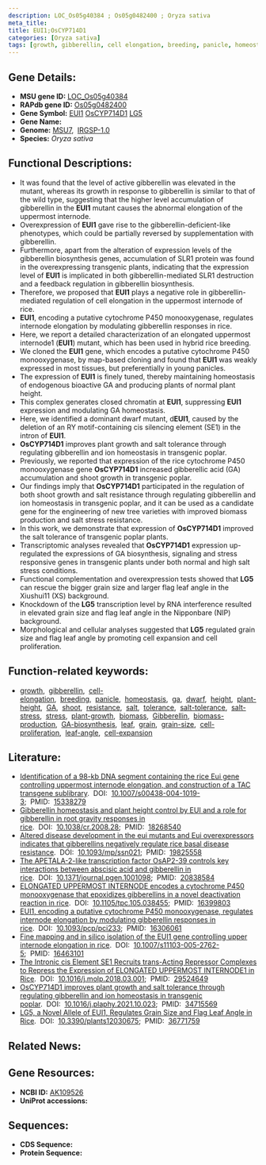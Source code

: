 ```yaml
---
description: LOC_Os05g40384 ; Os05g0482400 ; Oryza sativa
meta_title:
title: EUI1;OsCYP714D1
categories: [Oryza sativa]
tags: [growth, gibberellin, cell elongation, breeding, panicle, homeostasis,  ga , dwarf, height, plant height, GA, shoot, resistance, salt, tolerance, salt tolerance, salt stress, stress, plant growth, ga, biomass, Gibberellin, biomass production, GA biosynthesis, leaf, grain, grain size, cell proliferation, leaf angle, cell expansion]
---
```


## Gene Details:
- **MSU gene ID:** [LOC_Os05g40384](http://rice.uga.edu/cgi-bin/ORF_infopage.cgi?orf=LOC_Os05g40384)  
- **RAPdb gene ID:** [Os05g0482400](https://rapdb.dna.affrc.go.jp/locus/?name=Os05g0482400)  
- **Gene Symbol:** <u>EUI1</u>&nbsp;<u>OsCYP714D1</u>&nbsp;<u>LG5</u>
- **Gene Name:**
- **Genome:**  [MSU7](http://rice.uga.edu/),&nbsp;&nbsp;[IRGSP-1.0](https://rapdb.dna.affrc.go.jp/download/irgsp1.html)
- **Species:** *Oryza sativa*

## Functional Descriptions:
   - It was found that the level of active gibberellin was elevated in the mutant, whereas its growth in response to gibberellin is similar to that of the wild type, suggesting that the higher level accumulation of gibberellin in the **EUI1** mutant causes the abnormal elongation of the uppermost internode.
   - Overexpression of **EUI1** gave rise to the gibberellin-deficient-like phenotypes, which could be partially reversed by supplementation with gibberellin.
   - Furthermore, apart from the alteration of expression levels of the gibberellin biosynthesis genes, accumulation of SLR1 protein was found in the overexpressing transgenic plants, indicating that the expression level of **EUI1** is implicated in both gibberellin-mediated SLR1 destruction and a feedback regulation in gibberellin biosynthesis.
   - Therefore, we proposed that **EUI1** plays a negative role in gibberellin-mediated regulation of cell elongation in the uppermost internode of rice.
   - **EUI1**, encoding a putative cytochrome P450 monooxygenase, regulates internode elongation by modulating gibberellin responses in rice.
   - Here, we report a detailed characterization of an elongated uppermost internode1 (**EUI1**) mutant, which has been used in hybrid rice breeding.
   - We cloned the **EUI1** gene, which encodes a putative cytochrome P450 monooxygenase, by map-based cloning and found that **EUI1** was weakly expressed in most tissues, but preferentially in young panicles.
   - The expression of **EUI1** is finely tuned, thereby maintaining homeostasis of endogenous bioactive GA and producing plants of normal plant height.
   - This complex generates closed chromatin at **EUI1**, suppressing **EUI1** expression and modulating GA homeostasis.
   - Here, we identified a dominant dwarf mutant, d**EUI1**, caused by the deletion of an RY motif-containing cis silencing element (SE1) in the intron of **EUI1**.
   - **OsCYP714D1** improves plant growth and salt tolerance through regulating gibberellin and ion homeostasis in transgenic poplar.
   - Previously, we reported that expression of the rice cytochrome P450 monooxygenase gene **OsCYP714D1** increased gibberellic acid (GA) accumulation and shoot growth in transgenic poplar.
   - Our findings imply that **OsCYP714D1** participated in the regulation of both shoot growth and salt resistance through regulating gibberellin and ion homeostasis in transgenic poplar, and it can be used as a candidate gene for the engineering of new tree varieties with improved biomass production and salt stress resistance.
   - In this work, we demonstrate that expression of **OsCYP714D1** improved the salt tolerance of transgenic poplar plants.
   - Transcriptomic analyses revealed that **OsCYP714D1** expression up-regulated the expressions of GA biosynthesis, signaling and stress responsive genes in transgenic plants under both normal and high salt stress conditions.
   - Functional complementation and overexpression tests showed that **LG5** can rescue the bigger grain size and larger flag leaf angle in the Xiushui11 (XS) background.
   - Knockdown of the **LG5** transcription level by RNA interference resulted in elevated grain size and flag leaf angle in the Nipponbare (NIP) background.
   - Morphological and cellular analyses suggested that **LG5** regulated grain size and flag leaf angle by promoting cell expansion and cell proliferation.

## Function-related keywords:
   - [growth](/tags/growth/),&nbsp;&nbsp;[gibberellin](/tags/gibberellin/),&nbsp;&nbsp;[cell-elongation](/tags/cell-elongation/),&nbsp;&nbsp;[breeding](/tags/breeding/),&nbsp;&nbsp;[panicle](/tags/panicle/),&nbsp;&nbsp;[homeostasis](/tags/homeostasis/),&nbsp;&nbsp;[ga](/tags/ga/),&nbsp;&nbsp;[dwarf](/tags/dwarf/),&nbsp;&nbsp;[height](/tags/height/),&nbsp;&nbsp;[plant-height](/tags/plant-height/),&nbsp;&nbsp;[GA](/tags/GA/),&nbsp;&nbsp;[shoot](/tags/shoot/),&nbsp;&nbsp;[resistance](/tags/resistance/),&nbsp;&nbsp;[salt](/tags/salt/),&nbsp;&nbsp;[tolerance](/tags/tolerance/),&nbsp;&nbsp;[salt-tolerance](/tags/salt-tolerance/),&nbsp;&nbsp;[salt-stress](/tags/salt-stress/),&nbsp;&nbsp;[stress](/tags/stress/),&nbsp;&nbsp;[plant-growth](/tags/plant-growth/),&nbsp;&nbsp;[biomass](/tags/biomass/),&nbsp;&nbsp;[Gibberellin](/tags/Gibberellin/),&nbsp;&nbsp;[biomass-production](/tags/biomass-production/),&nbsp;&nbsp;[GA-biosynthesis](/tags/GA-biosynthesis/),&nbsp;&nbsp;[leaf](/tags/leaf/),&nbsp;&nbsp;[grain](/tags/grain/),&nbsp;&nbsp;[grain-size](/tags/grain-size/),&nbsp;&nbsp;[cell-proliferation](/tags/cell-proliferation/),&nbsp;&nbsp;[leaf-angle](/tags/leaf-angle/),&nbsp;&nbsp;[cell-expansion](/tags/cell-expansion/)

## Literature:
   - [Identification of a 98-kb DNA segment containing the rice Eui gene controlling uppermost internode elongation, and construction of a TAC transgene sublibrary](https://www.doi.org/10.1007/s00438-004-1019-3).&nbsp;&nbsp;DOI:&nbsp;&nbsp;[10.1007/s00438-004-1019-3](https://www.doi.org/10.1007/s00438-004-1019-3);&nbsp;&nbsp;PMID:&nbsp;&nbsp;[15338279](https://pubmed.ncbi.nlm.nih.gov/15338279/)
   - [Gibberellin homeostasis and plant height control by EUI and a role for gibberellin in root gravity responses in rice](https://www.doi.org/10.1038/cr.2008.28).&nbsp;&nbsp;DOI:&nbsp;&nbsp;[10.1038/cr.2008.28](https://www.doi.org/10.1038/cr.2008.28);&nbsp;&nbsp;PMID:&nbsp;&nbsp;[18268540](https://pubmed.ncbi.nlm.nih.gov/18268540/)
   - [Altered disease development in the eui mutants and Eui overexpressors indicates that gibberellins negatively regulate rice basal disease resistance](https://www.doi.org/10.1093/mp/ssn021).&nbsp;&nbsp;DOI:&nbsp;&nbsp;[10.1093/mp/ssn021](https://www.doi.org/10.1093/mp/ssn021);&nbsp;&nbsp;PMID:&nbsp;&nbsp;[19825558](https://pubmed.ncbi.nlm.nih.gov/19825558/)
   - [The APETALA-2-like transcription factor OsAP2-39 controls key interactions between abscisic acid and gibberellin in rice](https://www.doi.org/10.1371/journal.pgen.1001098).&nbsp;&nbsp;DOI:&nbsp;&nbsp;[10.1371/journal.pgen.1001098](https://www.doi.org/10.1371/journal.pgen.1001098);&nbsp;&nbsp;PMID:&nbsp;&nbsp;[20838584](https://pubmed.ncbi.nlm.nih.gov/20838584/)
   - [ELONGATED UPPERMOST INTERNODE encodes a cytochrome P450 monooxygenase that epoxidizes gibberellins in a novel deactivation reaction in rice](https://www.doi.org/10.1105/tpc.105.038455).&nbsp;&nbsp;DOI:&nbsp;&nbsp;[10.1105/tpc.105.038455](https://www.doi.org/10.1105/tpc.105.038455);&nbsp;&nbsp;PMID:&nbsp;&nbsp;[16399803](https://pubmed.ncbi.nlm.nih.gov/16399803/)
   - [EUI1, encoding a putative cytochrome P450 monooxygenase, regulates internode elongation by modulating gibberellin responses in rice](https://www.doi.org/10.1093/pcp/pci233).&nbsp;&nbsp;DOI:&nbsp;&nbsp;[10.1093/pcp/pci233](https://www.doi.org/10.1093/pcp/pci233);&nbsp;&nbsp;PMID:&nbsp;&nbsp;[16306061](https://pubmed.ncbi.nlm.nih.gov/16306061/)
   - [Fine mapping and in silico isolation of the EUI1 gene controlling upper internode elongation in rice](https://www.doi.org/10.1007/s11103-005-2762-5).&nbsp;&nbsp;DOI:&nbsp;&nbsp;[10.1007/s11103-005-2762-5](https://www.doi.org/10.1007/s11103-005-2762-5);&nbsp;&nbsp;PMID:&nbsp;&nbsp;[16463101](https://pubmed.ncbi.nlm.nih.gov/16463101/)
   - [The Intronic cis Element SE1 Recruits trans-Acting Repressor Complexes to Repress the Expression of ELONGATED UPPERMOST INTERNODE1 in Rice](https://www.doi.org/10.1016/j.molp.2018.03.001).&nbsp;&nbsp;DOI:&nbsp;&nbsp;[10.1016/j.molp.2018.03.001](https://www.doi.org/10.1016/j.molp.2018.03.001);&nbsp;&nbsp;PMID:&nbsp;&nbsp;[29524649](https://pubmed.ncbi.nlm.nih.gov/29524649/)
   - [OsCYP714D1 improves plant growth and salt tolerance through regulating gibberellin and ion homeostasis in transgenic poplar](https://www.doi.org/10.1016/j.plaphy.2021.10.023).&nbsp;&nbsp;DOI:&nbsp;&nbsp;[10.1016/j.plaphy.2021.10.023](https://www.doi.org/10.1016/j.plaphy.2021.10.023);&nbsp;&nbsp;PMID:&nbsp;&nbsp;[34715569](https://pubmed.ncbi.nlm.nih.gov/34715569/)
   - [LG5, a Novel Allele of EUI1, Regulates Grain Size and Flag Leaf Angle in Rice](https://www.doi.org/10.3390/plants12030675).&nbsp;&nbsp;DOI:&nbsp;&nbsp;[10.3390/plants12030675](https://www.doi.org/10.3390/plants12030675);&nbsp;&nbsp;PMID:&nbsp;&nbsp;[36771759](https://pubmed.ncbi.nlm.nih.gov/36771759/)

## Related News:

## Gene Resources:
- **NCBI ID:**  [AK109526](http://www.ncbi.nlm.nih.gov/nuccore/AK109526)
- **UniProt accessions:** [](https://www.uniprot.org/uniprotkb//entry)

## Sequences:
- **CDS Sequence:**
- **Protein Sequence:**
